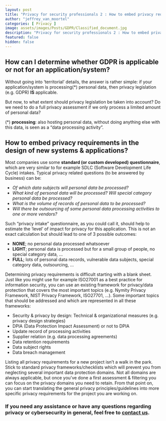 ```yaml
---
layout: post
title: "Privacy for security professionals 2 : How to embed privacy requirements in the design of new systems & applications"
author: "jeffrey_van_moortel"
categories: [ Privacy ]
image: assets/images/Posts/GDPR/Classified_document.jpg
description: "Privacy for security professionals 2 : How to embed privacy requirements in the design of new systems & applications"
featured: false
hidden: false
---
```


## How can I determine whether GDPR is applicable or not for an application/system?
Without going into ‘territorial’ details, the answer is rather simple: if your application/system is processing(*) personal data, then privacy legislation (e.g. GDPR) **IS** applicable.

But now, to what extent should privacy legislation be taken into account? Do we need to do a full privacy assessment if we only process a limited amount of personal data?

(*) **processing**: also hosting personal data, without doing anything else with this data, is seen as a “data processing activity”.

## How to embed privacy requirements in the design of new systems & applications?
Most companies use some **standard (or custom developed) questionnaire**, which are very similar to for example SDLC (Software Development Life Cycle) intakes. Typical privacy related questions (to be answered by business) can be:

- *Of which data subjects will personal data be processed?*
- *What kind of personal data will be processed? Will special category personal data be processed?*
- *What is the volume of records of personal data to be processed?*
- *Will there be outsourcing of some personal data processing activities to one or more vendors?*

Such “privacy intake” questionnaire, as you could call it, should help to estimate the ‘level’ of impact for privacy for this application. This is not an exact calculation but should lead to one of 3 possible outcomes:

- **NONE**; no personal data processed whatsoever
- **LIGHT**; personal data is processed but for a small group of people, no special category data, …
- **FULL**; lots of personal data records, vulnerable data subjects, special category data, outsourcing, …

Determining privacy requirements is difficult starting with a blank sheet. Just like you might use for example ISO27001 as a best practice for information security, you can use an existing framework for privacy/data protection that covers the most important topics (e.g. Nymity Privacy Framework, NIST Privacy Framework, ISO27701, …). Some important topics that should be addressed and which are represented in all these frameworks:

- Security & privacy by design: Technical & organizational measures (e.g. privacy design strategies)
- DPIA (Data Protection Impact Assessment) or not to DPIA
- Update record of processing activities
- Supplier relation (e.g. data processing agreements)
- Data retention requirements
- Data subject rights
- Data breach management

Listing all privacy requirements for a new project isn’t a walk in the park. Stick to standard privacy frameworks/checklists which will prevent you from neglecting several important data protection domains. Not all domains are always applicable, but once you’ve done a first assessment & filtering you can focus on the privacy domains you need to retain. From that point on, you can start translating the general privacy principles/guidelines into more specific privacy requirements for the project you are working on.


### If you need any assistance or have any questions regarding privacy or cybersecurity in general, feel free to [contact us](https://www.ordina.be/diensten/security-and-privacy/).